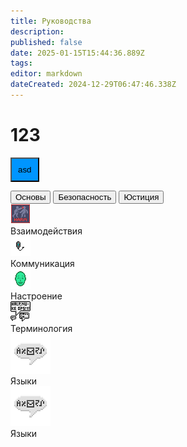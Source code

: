 ```yaml
---
title: Руководства
description: 
published: false
date: 2025-01-15T15:44:36.889Z
tags: 
editor: markdown
dateCreated: 2024-12-29T06:47:46.338Z
---
```


  # 123
  <button style="background-color:#0095FF;padding:10px;">asd</button>
  <div class="nav-panel center br">
  <!--  -->
  <div class="nav-tabs">
    <button class="nav-link active">Основы</button>
    <button class="nav-link ">Безопасность</button>
    <button class="nav-link">Юстиция</button>
  </div>
  <!--  -->
  <div class="tab-panels br-child">
    <div class="tab-panel">
      <a class="tab-panel__item">
        <div>
          <img src="/guides/interactions.png"/>
        </div>
        <span>Взаимодействия</span>
      </a>
      <a class="tab-panel__item">
        <div>
          <img src="/guides/communication.png"/>
        </div>
        <span>Коммуникация</span>
      </a>
      <a class="tab-panel__item">
        <div>
          <img src="/guides/mood.gif"/>
        </div>
        <span>Настроение</span>
      </a>
      <a class="tab-panel__item">
        <div>
          <img src="/guides/terminology.png"/>
        </div>
        <span>Терминология</span>
      </a>
      <a class="tab-panel__item">
        <div>
          <img src="/guides/language.png"/>
        </div>
        <span>Языки</span>
      </a>
      <a class="tab-panel__item">
        <div>
          <img src="/guides/language.png"/>
        </div>
        <span>Языки</span>
      </a>
    </div>
  </div>
</div>
  <div></div>
